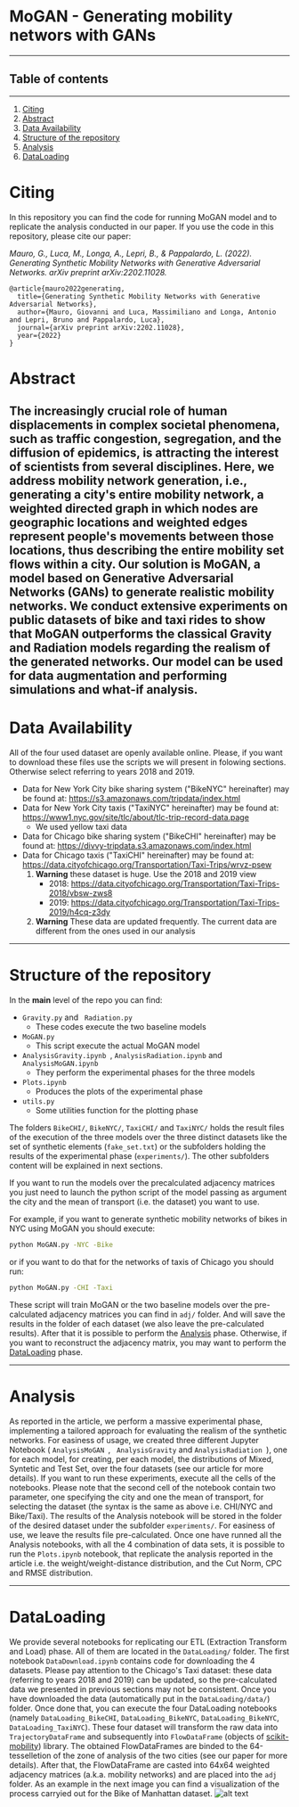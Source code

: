 # MoGAN - Generating mobility networs with GANs
---
## Table of contents
---
1. [Citing](#citing)
2. [Abstract](#abstract)
3. [Data Availability](#data-availability)
4. [Structure of the repository](#structure-of-the-repository)
5. [Analysis](#analysis)
6. [DataLoading](#dataloading)


# Citing
In this repository you can find the code for running MoGAN model and to replicate the analysis conducted in our paper.
If you use the code in this repository, please cite our paper:

*Mauro, G., Luca, M., Longa, A., Lepri, B., & Pappalardo, L. (2022). Generating Synthetic Mobility Networks with Generative Adversarial Networks. arXiv preprint arXiv:2202.11028.*

```
@article{mauro2022generating,
  title={Generating Synthetic Mobility Networks with Generative Adversarial Networks},
  author={Mauro, Giovanni and Luca, Massimiliano and Longa, Antonio and Lepri, Bruno and Pappalardo, Luca},
  journal={arXiv preprint arXiv:2202.11028},
  year={2022}
}
```

# Abstract
The increasingly crucial role of human displacements in complex societal phenomena, such as traffic congestion, segregation, and the diffusion of epidemics, is attracting the interest of scientists from several disciplines.
Here, we address mobility network generation, i.e., generating a city's entire mobility network, a weighted directed graph in which nodes are geographic locations and weighted edges represent people's movements between those locations, thus describing the entire mobility set flows within a city.
Our solution is MoGAN, a model based on Generative Adversarial Networks (GANs) to generate realistic mobility networks.
We conduct extensive experiments on public datasets of bike and taxi rides to show that MoGAN outperforms the classical Gravity and Radiation models regarding the realism of the generated networks.
Our model can be used for data augmentation and performing simulations and what-if analysis.
---
# Data Availability
All of the four used dataset are openly available online. Please, if you want to download these files use the scripts we will present in folowing sections. Otherwise select referring to years 2018 and 2019. 
- Data for New York City bike sharing system ("BikeNYC" hereinafter) may be found at: https://s3.amazonaws.com/tripdata/index.html
- Data for New York City taxis ("TaxiNYC" hereinafter) may be found at: https://www1.nyc.gov/site/tlc/about/tlc-trip-record-data.page
    - We used yellow taxi data
- Data for Chicago bike sharing system ("BikeCHI" hereinafter) may be found at: https://divvy-tripdata.s3.amazonaws.com/index.html
- Data for Chicago taxis ("TaxiCHI" hereinafter) may be found at: https://data.cityofchicago.org/Transportation/Taxi-Trips/wrvz-psew
    1. **Warning** these dataset is huge. Use the 2018 and 2019 view 
        - 2018: https://data.cityofchicago.org/Transportation/Taxi-Trips-2018/vbsw-zws8
        - 2019: https://data.cityofchicago.org/Transportation/Taxi-Trips-2019/h4cq-z3dy 
    2. **Warning** These data are updated frequently. The current data are different from the ones used in our analysis 

---
# Structure of the repository
In the **main** level of the repo you can find:
- ```Gravity.py``` and ``` Radiation.py```
    - These codes execute the two baseline models
- ```MoGAN.py```
    - This script execute the actual MoGAN model
- ```AnalysisGravity.ipynb ```, ```AnalysisRadiation.ipynb``` and ```AnalysisMoGAN.ipynb``` 
    - They perform the experimental phases for the three models
- ```Plots.ipynb``` 
    - Produces the plots of the experimental phase
- ```utils.py```
    - Some utilities function for the plotting phase 

The folders ```BikeCHI/```, ```BikeNYC/```, ```TaxiCHI/``` and ```TaxiNYC/``` holds the result files of the execution of the three models over the three distinct datasets like the set of synthetic elements (```fake_set.txt```) or the subfolders holding the results of the experimental phase (```experiments/```). The other subfolders content will be explained in next sections.

If you want to run the models over the precalculated adjacency matrices you just need to launch the python script of the model passing as argument the city and the mean of transport (i.e. the dataset) you want to use.

For example, if you want to generate synthetic mobility networks of bikes in NYC using MoGAN you should execute:
```sh
python MoGAN.py -NYC -Bike
```
or if you want to do that for the networks of taxis of Chicago you should run:
```sh
python MoGAN.py -CHI -Taxi
```
These script will train MoGAN or the two baseline models over the pre-calculated adjacency matrices you can find in ```adj/``` folder. And will save the results in the folder of each dataset (we also leave the pre-calculated results). After that it is possible to perform the [Analysis](#analysis) phase. Otherwise, if you want to reconstruct the adjacency matrix, you may want to perform the [DataLoading](#dataloading) phase.

    
---
# Analysis 
As reported in the article, we perform a massive experimental phase, implementing a tailored approach for evaluating the realism of the synthetic networks. For easiness of usage, we created three different Jupyter Notebook ( ```AnalysisMoGAN ```,  ``` AnalysisGravity``` and  ```AnalysisRadiation ```), one for each model, for creating, per each model, the distributions of Mixed, Syntetic and Test Set, over the four datasets (see our article for more details). If you want to run these experiments, execute all the cells of the notebooks. Please note that the second cell of the notebook contain two parameter, one specifying the city and one the mean of transport, for selecting the dataset (the syntax is the same as above i.e. CHI/NYC and Bike/Taxi). The results of the Analysis notebook will be stored in the folder of the desired dataset under the subfolder ```experiments/```. For easiness of use, we leave the results file pre-calculated.
Once one have runned all the Analysis notebooks, with all the 4 combination of data sets, it is possible to run the ```Plots.ipynb``` notebook, that replicate the analysis reported in the article i.e. the weight/weight-distance distribution, and the Cut Norm, CPC and RMSE distribution.

---
# DataLoading 
We provide several notebooks for replicating our ETL (Extraction Transform and Load) phase. All of them are located in the ```DataLoading/``` folder. The first notebook ```DataDownload.ipynb``` contains code for downloading the 4 datasets. Please pay attention to the Chicago's Taxi dataset: these data (referring to years 2018 and 2019) can be updated, so the pre-calculated data we presented in previous sections may not be consistent. Once you have downloaded the data (automatically put in the ```DataLoading/data/```) folder. Once done that, you can execute the four DataLoading notebooks (namely ```DataLoading_BikeCHI```, ```DataLoading_BikeNYC```, ```DataLoading_BikeNYC```, ```DataLoading_TaxiNYC```). These four dataset will transform the raw data into ```TrajectoryDataFrame``` and subsequently into ```FlowDataFrame``` (objects of [scikit-mobility](https://github.com/scikit-mobility/scikit-mobility)) library. The obtained FlowDataFrames are binded to the 64-tesselletion of the zone of analysis of the two cities (see our paper for more details). After that, the FlowDataFrame are casted into 64x64 weighted adjacency matrices (a.k.a. mobility networks) and are placed into the 
```adj``` folder. As an example in the next image you can find a visualization of the process carryied out for the Bike of Manhattan dataset.
![alt text](https://github.com/[jonpappalord]/[GAN-flow]/blob/[main]/dataload.png?raw=true)



